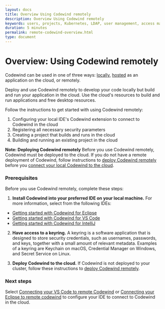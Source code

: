```yaml
---
layout: docs
title: Overview Using Codewind remotely
description: Overview Using Codewind remotely
keywords: users, projects, Kubernetes, LDAP, user management, access management, login, deployment, pod, security, securing cloud connection, remote deployment of Codewind
duration: 5 minutes
permalink: remote-codewind-overview.html
type: document
---
```


# Overview: Using Codewind remotely

Codewind can be used in one of three ways: [locally](./gettingstarted.html), [hosted](./che-installinfo.html) as an application on the cloud, or remotely. 

Deploy and use Codewind remotely to develop your code locally but build and run your application in the cloud. Use the cloud's resources to build and run applications and free desktop resources. 

Follow the instructions to get started with using Codewind remotely:

1. Configuring your local IDE's Codewind extension to connect to Codewind in the cloud
2. Registering all necessary security parameters
3. Creating a project that builds and runs in the cloud
4. Building and running an existing project in the cloud

**Note: Deploying Codewind remotely** Before you use Codewind remotely, Codewind must be deployed to the cloud. If you do not have a remote deployment of Codewind, follow instructions to [deploy Codewind remotely](./remote-deploying-codewind.html) before you [connect your local Codewind to the cloud](./remote-codewind-overview.html).

### Prerequisites

Before you use Codewind remotely, complete these steps:

1. **Install Codewind into your preferred IDE on your local machine.** 
For more information, select from the following IDEs:
- [Getting started with Codewind for Eclipse](./eclipse-getting-started.html)
- [Getting started with Codewind for VS Code](./vsc-getting-started.html)
- [Getting started with Codewind for IntelliJ](./intellij-getting-started.html)

2. **Have access to a keyring.** A keyring is a software application that is designed to store security credentials, such as usernames, passwords, and keys, together with a small amount of relevant metadata. Examples of a keyring are Keychain on macOS, Credential Manager on Windows, and Secret Service on Linux.

3. **Deploy Codewind to the cloud.** If Codewind is not deployed to your cluster, follow these instructions to [deploy Codewind remotely](./remote-deploying-codewind.html).

### Next steps

Select [Connecting your VS Code to remote Codewind](remotedeploy-vscode.html) or [Connecting your Eclipse to remote codewind](./remotedeploy-eclipse.html) to configure your IDE to connect to Codewind in the cloud.
